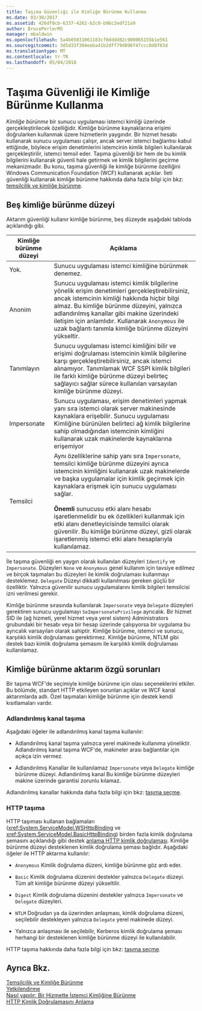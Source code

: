 ```yaml
---
title: Taşıma Güvenliği ile Kimliğe Bürünme Kullanma
ms.date: 03/30/2017
ms.assetid: 426df8cb-6337-4262-b2c0-b96c2edf21a9
author: BrucePerlerMS
manager: mbaldwin
ms.openlocfilehash: 5a4b05031061183cf0dddd82c900065155b1e561
ms.sourcegitcommit: 3d5d33f384eeba41b2dff79d096f47ccc8d8f03d
ms.translationtype: MT
ms.contentlocale: tr-TR
ms.lasthandoff: 05/04/2018
---
```

# <a name="using-impersonation-with-transport-security"></a>Taşıma Güvenliği ile Kimliğe Bürünme Kullanma
*Kimliğe bürünme* bir sunucu uygulaması istemci kimliği üzerinde gerçekleştirilecek özelliğidir. Kimliğe bürünme kaynaklarına erişimi doğrularken kullanmak üzere hizmetlerin yaygındır. Bir hizmet hesabı kullanarak sunucu uygulaması çalışır, ancak server istemci bağlantısı kabul ettiğinde, böylece erişim denetimlerini istemcinin kimlik bilgileri kullanılarak gerçekleştirilir, istemci temsil eder. Taşıma güvenliği bir hem de bu kimlik bilgilerini kullanarak güvenli hale getirmek ve kimlik bilgilerini geçirme mekanizmadır. Bu konu, taşıma güvenliği ile kimliğe bürünme özelliğini Windows Communication Foundation (WCF) kullanarak açıklar. İleti güvenliği kullanarak kimliğe bürünme hakkında daha fazla bilgi için bkz: [temsilcilik ve kimliğe bürünme](../../../../docs/framework/wcf/feature-details/delegation-and-impersonation-with-wcf.md).  
  
## <a name="five-impersonation-levels"></a>Beş kimliğe bürünme düzeyi  
 Aktarım güvenliği kullanır kimliğe bürünme, beş düzeyde aşağıdaki tabloda açıklandığı gibi.  
  
|Kimliğe bürünme düzeyi|Açıklama|  
|-------------------------|-----------------|  
|Yok.|Sunucu uygulaması istemci kimliğine bürünmek denemez.|  
|Anonim|Sunucu uygulaması istemci kimlik bilgilerine yönelik erişim denetimleri gerçekleştirebilirsiniz, ancak istemcinin kimliği hakkında hiçbir bilgi almaz. Bu kimliğe bürünme düzeyini, yalnızca adlandırılmış kanallar gibi makine üzerindeki iletişim için anlamlıdır. Kullanarak `Anonymous` ile uzak bağlantı tanımla kimliğe bürünme düzeyini yükseltir.|  
|Tanımlayın|Sunucu uygulaması istemci kimliğini bilir ve erişimi doğrulaması istemcinin kimlik bilgilerine karşı gerçekleştirebilirsiniz, ancak istemci alınamıyor. Tanımlamak WCF SSPI kimlik bilgileri ile farklı kimliğe bürünme düzeyi belirteç sağlayıcı sağlar sürece kullanılan varsayılan kimliğe bürünme düzeyi.|  
|Impersonate|Sunucu uygulaması, erişim denetimleri yapmak yanı sıra istemci olarak server makinesinde kaynaklara erişebilir. Sunucu uygulaması Kimliğine bürünülen belirteci ağ kimlik bilgilerine sahip olmadığından istemcinin kimliğini kullanarak uzak makinelerde kaynaklarına erişemiyor|  
|Temsilci|Aynı özelliklerine sahip yanı sıra `Impersonate`, temsilci kimliğe bürünme düzeyini ayrıca istemcinin kimliğini kullanarak uzak makinelerde ve başka uygulamalar için kimlik geçirmek için kaynaklara erişmek için sunucu uygulaması sağlar.<br /><br /> **Önemli** sunucusu etki alanı hesabı işaretlenmelidir bu ek özellikleri kullanmak için etki alanı denetleyicisinde temsilci olarak güvenilir. Bu kimliğe bürünme düzeyi, gizli olarak işaretlenmiş istemci etki alanı hesaplarıyla kullanılamaz.|  
  
 İle taşıma güvenliği en yaygın olarak kullanılan düzeyleri `Identify` ve `Impersonate`. Düzeyleri `None` ve `Anonymous` genel kullanım için tavsiye edilmez ve birçok taşımaları bu düzeyleri ile kimlik doğrulaması kullanmayı desteklemez. `Delegate` Düzeyi dikkatli kullanılması gereken güçlü bir özelliktir. Yalnızca güvenilir sunucu uygulamalarını kimlik bilgileri temsilcisi izni verilmesi gerekir.  
  
 Kimliğe bürünme sırasında kullanılarak `Impersonate` veya `Delegate` düzeyleri gerektiren sunucu uygulamayı `SeImpersonatePrivilege` ayrıcalık. Bir hizmet SID ile (ağ hizmeti, yerel hizmet veya yerel sistem) Administrators grubundaki bir hesabı veya bir hesap üzerinde çalışıyorsa bir uygulama bu ayrıcalık varsayılan olarak sahiptir. Kimliğe bürünme, istemci ve sunucu, karşılıklı kimlik doğrulaması gerektirmez. Kimliğe bürünme, NTLM gibi destek bazı kimlik doğrulama şemasını ile karşılıklı kimlik doğrulaması kullanılamaz.  
  
## <a name="transport-specific-issues-with-impersonation"></a>Kimliğe bürünme aktarım özgü sorunları  
 Bir taşıma WCF'de seçimiyle kimliğe bürünme için olası seçeneklerini etkiler. Bu bölümde, standart HTTP etkileyen sorunları açıklar ve WCF kanal aktarımlarda adlı. Özel taşımaları kimliğe bürünme için destek kendi kısıtlamaları vardır.  
  
### <a name="named-pipe-transport"></a>Adlandırılmış kanal taşıma  
 Aşağıdaki öğeler ile adlandırılmış kanal taşıma kullanılır:  
  
-   Adlandırılmış kanal taşıma yalnızca yerel makinede kullanıma yöneliktir. Adlandırılmış kanal taşıma WCF'de, makineler arası bağlantılar için açıkça izin vermez.  
  
-   Adlandırılmış Kanallar ile kullanılamaz `Impersonate` veya `Delegate` kimliğe bürünme düzeyi. Adlandırılmış kanal Bu kimliğe bürünme düzeyleri makine üzerinde garantisi zorunlu kılamaz.  
  
 Adlandırılmış kanallar hakkında daha fazla bilgi için bkz: [taşıma seçme](../../../../docs/framework/wcf/feature-details/choosing-a-transport.md).  
  
### <a name="http-transport"></a>HTTP taşıma  
 HTTP taşıması kullanan bağlamaları (<xref:System.ServiceModel.WSHttpBinding> ve <xref:System.ServiceModel.BasicHttpBinding>) birden fazla kimlik doğrulama şemasını açıklandığı gibi destek [anlama HTTP kimlik doğrulaması](../../../../docs/framework/wcf/feature-details/understanding-http-authentication.md). Kimliğe bürünme düzeyi desteklenen kimlik doğrulama şeması bağlıdır. Aşağıdaki öğeler ile HTTP aktarma kullanılır:  
  
-   `Anonymous` Kimlik doğrulama düzeni, kimliğe bürünme göz ardı eder.  
  
-   `Basic` Kimlik doğrulama düzenini destekler yalnızca `Delegate` düzeyi. Tüm alt kimliğe bürünme düzeyi yükseltilir.  
  
-   `Digest` Kimlik doğrulama düzenini destekler yalnızca `Impersonate` ve `Delegate` düzeyleri.  
  
-   `NTLM` Doğrudan ya da üzerinden anlaşması, kimlik doğrulama düzeni, seçilebilir destekleyen yalnızca `Delegate` yerel makinede düzeyi.  
  
-   Yalnızca anlaşması ile seçilebilir, Kerberos kimlik doğrulama şeması herhangi bir desteklenen kimliğe bürünme düzeyi ile kullanılabilir.  
  
 HTTP taşıma hakkında daha fazla bilgi için bkz: [taşıma seçme](../../../../docs/framework/wcf/feature-details/choosing-a-transport.md).  
  
## <a name="see-also"></a>Ayrıca Bkz.  
 [Temsilcilik ve Kimliğe Bürünme](../../../../docs/framework/wcf/feature-details/delegation-and-impersonation-with-wcf.md)  
 [Yetkilendirme](../../../../docs/framework/wcf/feature-details/authorization-in-wcf.md)  
 [Nasıl yapılır: Bir Hizmette İstemci Kimliğine Bürünme](../../../../docs/framework/wcf/how-to-impersonate-a-client-on-a-service.md)  
 [HTTP Kimlik Doğrulamasını Anlama](../../../../docs/framework/wcf/feature-details/understanding-http-authentication.md)
